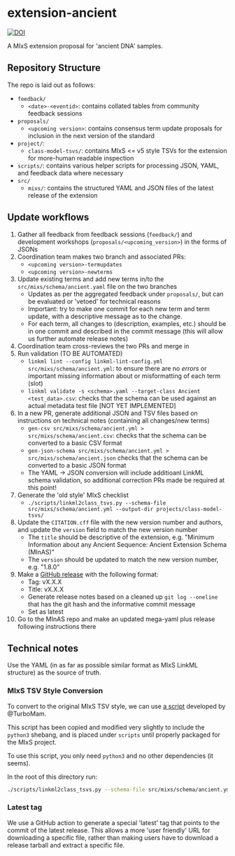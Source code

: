 # extension-ancient

[![DOI](https://zenodo.org/badge/DOI/10.5281/zenodo.16135942.svg)](https://doi.org/10.5281/zenodo.16135942)

A MIxS extension proposal for 'ancient DNA' samples.

## Repository Structure

The repo is laid out as follows:

- `feedback/`
  - `<date>-<eventid>`: contains collated tables from community feedback sessions
- `proposals/`
  - `<upcoming version>`: contains consensus term update proposals for inclusion in the next version of the standard
- `project/`:
  - `class-model-tsvs/`: contains MIxS <= v5 style TSVs for the extension for more-human readable inspection
- `scripts/`: contains various helper scripts for processing JSON, YAML, and feedback data where necessary
- `src/`
  - `mixs/`: contains the structured YAML and JSON files of the latest release of the extension

## Update workflows

1. Gather all feedback from feedback sessions (`feedback/`) and development workshops (`proposals/<upcoming_version>`) in the forms of JSONs
2. Coordination team makes two branch and associated PRs:
   - `<upcoming version>-termupdates`
   - `<upcoming version>-newterms`
3. Update existing terms and add new terms in/to the `src/mixs/schema/ancient.yaml` file on the two branches
   - Updates as per the aggregated feedback under `proposals/`, but can be evaluated or 'vetoed' for technical reasons
   - Important: try to make one commit for each new term and term update, with a descriptive message as to the change.
   - For each term, all changes to (description, examples, etc.) should be in one commit and described in the commit message (this will allow us further automate release notes)
4. Coordination team cross-reviews the two PRs and merge in
5. Run validation (TO BE AUTOMATED)
   - `linkml lint --config linkml-lint-config.yml src/mixs/schema/ancient.yml`: to ensure there are no _errors_ or important missing information about or misformatting of each term (slot)
   - `linkml validate -s <schema>.yaml --target-class Ancient <test_data>.csv`: checks that the schema can be used against an actual metadata test file [NOT YET IMPLEMENTED]
6. In a new PR, generate additional JSON and TSV files based on instructions on technical notes (containing all changes/new terms)
   - `gen-csv src/mixs/schema/ancient.yml > src/mixs/schema/ancient.csv`: checks that the schema can be converted to a basic CSV format
   - `gen-json-schema src/mixs/schema/ancient.yml > src/mixs/schema/ancient.json` checks that the schema can be converted to a basic JSON format
   - The YAML -> JSON conversion will include additioanl LinkML schema validation, so additional correction PRs made be required at this point!
7. Generate the 'old style' MIxS checklist
   - `./scripts/linkml2class_tsvs.py --schema-file src/mixs/schema/ancient.yml --output-dir projects/class-model-tsvs/`
8. Update the `CITATION.cff` file with the new version number and authors, and update the `version` field to match the new version number
   - The `title` should be descriptive of the extension, e.g. "Minimum Information about any Ancient Sequence: Ancient Extension Schema (MInAS)"
   - The `version` should be updated to match the new version number, e.g. "1.8.0"
9. Make a [GitHub release](https://github.com/MIxS-MInAS/extension-ancient/releases) with the following format:
   - Tag: vX.X.X
   - Title: vX.X.X
   - Generate release notes based on a cleaned up `git log --oneline` that has the git hash and the informative commit message
   - Set as latest
10. Go to the MInAS repo and make an updated mega-yaml plus release following instructions there

## Technical notes

Use the YAML (in as far as possible similar format as MIxS LinkML structure) as the source of truth.

### MIxS TSV Style Conversion

To convert to the original MIxS TSV style, we can use [a script](https://github.com/GenomicsStandardsConsortium/mixs/blob/a7df14c160ebab176bbc5ac212b869371270d464/src/scripts/linkml2class_tsvs.py) developed by @TurboMam.

This script has been copied and modified very slightly to include the `python3` shebang, and is placed under `scripts` until properly packaged for the MIxS project.

To use this script, you only need `python3` and no other dependencies (it seems).

In the root of this directory run:

```bash
./scripts/linkml2class_tsvs.py --schema-file src/mixs/schema/ancient.yml --output-dir projects/class-model-tsvs/
```

### Latest tag

We use a GitHub action to generate a special 'latest' tag that points to the commit of the latest release.
This allows a more 'user friendly' URL for downloading a specific file, rather than making users have to download a release tarball and extract a specific file.
